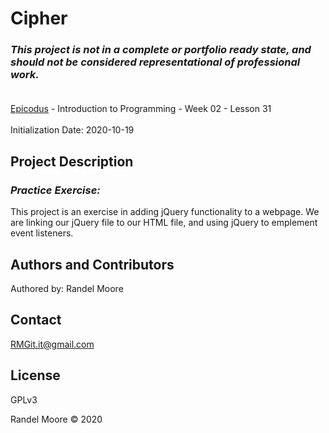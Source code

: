 # Cipher
### _This project is not in a complete or portfolio ready state, and should not be considered representational of professional work._<br><br>
[Epicodus](https://www.epicodus.com/) - Introduction to Programming - Week 02 - Lesson 31<br><br>
Initialization Date: 2020-10-19

## Project Description
### _Practice Exercise:_<br>
This project is an exercise in adding jQuery functionality to a webpage.  We are linking our jQuery file to our HTML file, and using jQuery to emplement event listeners.
## Authors and Contributors
Authored by: Randel Moore

## Contact
RMGit.it@gmail.com

## License

GPLv3

Randel Moore © 2020

